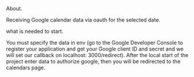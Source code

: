 About.

Receiving Google calendar data via oauth for the selected date.

what is needed to start.

You must specify the data in env (go to the Google Developer Console to register your application and get your Google client ID
and secret and we will set our callback on localhost: 3000/redirect). After the local start of the project
enter data to authorize google, then you will be redirected to the calendars page.
